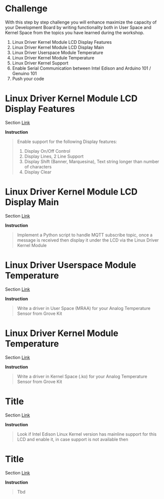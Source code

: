 # Challenge

With this step by step challenge you will enhance maximize the capacity of your Development Board by writing functionality both in User Space and Kernel Space from the topics you have learned during the workshop.

1. Linux Driver Kernel Module LCD Display Features
2. Linux Driver Kernel Module LCD Display Main
3. Linux Driver Userspace Module Temperature
4. Linux Driver Kernel Module Temperature
5. Linux Driver Kernel Support
6. Enable Serial Communication between Intel Edison and Arduino 101 / Genuino 101
7. Push your code

# Linux Driver Kernel Module LCD Display Features

Section [Link](url)

__Instruction__ 

> Enable support for the following Display features:
> 1. Display On/Off Control
> 2. Display Lines, 2 Line Support
> 3. Display Shift (Banner, Marquesina), Text string longer than number of characters
> 4. Display Clear

# Linux Driver Kernel Module LCD Display Main

Section [Link](url)

__Instruction__ 

> Implement a Python script to handle MQTT subscribe topic, once a  message is received then display it under the LCD via the Linux Driver Kernel Module

# Linux Driver Userspace Module Temperature

Section [Link](url)

__Instruction__ 

> Write a driver in User Space (MRAA) for your Analog Temperature Sensor from Grove Kit

# Linux Driver Kernel Module Temperature

Section [Link](url)

__Instruction__ 

> Write a driver in Kernel Space (.ko) for your Analog Temperature Sensor from Grove Kit

# Title

Section [Link](url)

__Instruction__ 

> Look if Intel Edison Linux Kernel version has mainline support for this LCD and enable it, in case support is not available then 

# Title

Section [Link](url)

__Instruction__ 

> Tbd